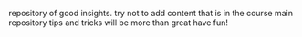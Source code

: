repository of good insights.
try not to add content that is in the course main repository
tips and tricks will be more than great
have fun!
